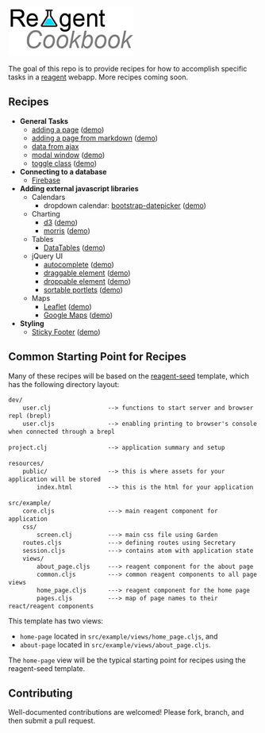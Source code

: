 ![Reagent-Cookbook](logo.png)

The goal of this repo is to provide recipes for how to accomplish specific tasks in a [reagent](https://github.com/reagent-project/reagent) webapp.  More recipes coming soon.

## Recipes

* __General Tasks__
    * [adding a page](https://github.com/reagent-project/reagent-cookbook/tree/master/recipes/adding-a-page) ([demo](http://rc-adding-a-page.s3-website-us-east-1.amazonaws.com/))
	* [adding a page from markdown](https://github.com/reagent-project/reagent-cookbook/tree/master/recipes/page-from-markdown) ([demo](http://rc-page-from-markdown.s3-website-us-west-1.amazonaws.com/))
	* [data from ajax](https://github.com/reagent-project/reagent-cookbook/tree/master/recipes/data-from-ajax)
	* [modal window](https://github.com/reagent-project/reagent-cookbook/tree/master/recipes/modals) ([demo](http://rc-modals.s3-website-us-west-1.amazonaws.com/))
	* [toggle class](https://github.com/reagent-project/reagent-cookbook/tree/master/recipes/toggle-class) ([demo](http://rc-toggle-class.s3-website-us-west-1.amazonaws.com/))
* __Connecting to a database__
    * [Firebase](https://github.com/reagent-project/reagent-cookbook/tree/master/recipes/firebase)
* __Adding external javascript libraries__
    * Calendars
        * dropdown calendar: [bootstrap-datepicker](https://github.com/reagent-project/reagent-cookbook/tree/master/recipes/bootstrap-datepicker) ([demo](http://rc-bootstrap-datepicker.s3-website-us-west-1.amazonaws.com/))
	* Charting
        * [d3](https://github.com/reagent-project/reagent-cookbook/tree/master/recipes/d3) ([demo](http://rc-d3.s3-website-us-west-1.amazonaws.com/))
        * [morris](https://github.com/reagent-project/reagent-cookbook/tree/master/recipes/morris) ([demo](http://rc-morris.s3-website-us-west-1.amazonaws.com/))
    * Tables
        * [DataTables](https://github.com/reagent-project/reagent-cookbook/tree/master/recipes/data-tables) ([demo](http://rc-data-tables.s3-website-us-west-1.amazonaws.com/))
    * jQuery UI
        * [autocomplete](https://github.com/reagent-project/reagent-cookbook/tree/master/recipes/autocomplete) ([demo](rc-autocomplete.s3-website-us-west-1.amazonaws.com))
        * [draggable element](https://github.com/reagent-project/reagent-cookbook/tree/master/recipes/draggable) ([demo](http://rc-draggable.s3-website-us-west-1.amazonaws.com/))
        * [droppable element](https://github.com/reagent-project/reagent-cookbook/tree/master/recipes/droppable) ([demo](http://rc-droppable.s3-website-us-west-1.amazonaws.com/))
        * [sortable portlets](https://github.com/reagent-project/reagent-cookbook/tree/master/recipes/sortable-portlets) ([demo](http://rc-sortable-portlets.s3-website-us-west-1.amazonaws.com/))
    * Maps
        * [Leaflet](https://github.com/reagent-project/reagent-cookbook/tree/master/recipes/leaflet) ([demo](http://rc-leaflet.s3-website-us-west-1.amazonaws.com/))
        * [Google Maps](https://github.com/reagent-project/reagent-cookbook/tree/master/recipes/google-maps) ([demo](http://rc-google-maps.s3-website-us-west-1.amazonaws.com/))
* __Styling__
    * [Sticky Footer](https://github.com/reagent-project/reagent-cookbook/tree/master/recipes/sticky-footer) ([demo](http://rc-sticky-footer.s3-website-us-west-1.amazonaws.com/))

## Common Starting Point for Recipes

Many of these recipes will be based on the [reagent-seed](https://github.com/gadfly361/reagent-seed) template, which has the following directory layout:

```
dev/
    user.clj                --> functions to start server and browser repl (brepl)
    user.cljs               --> enabling printing to browser's console when connected through a brepl

project.clj                 --> application summary and setup

resources/
    public/                 --> this is where assets for your application will be stored
        index.html          --> this is the html for your application

src/example/
    core.cljs               ---> main reagent component for application
    css/
        screen.clj          ---> main css file using Garden
    routes.cljs             ---> defining routes using Secretary
    session.cljs            ---> contains atom with application state
    views/
        about_page.cljs     ---> reagent component for the about page
    	common.cljs         ---> common reagent components to all page views
    	home_page.cljs      ---> reagent component for the home page
    	pages.cljs          ---> map of page names to their react/reagent components
```

This template has two views:

* `home-page` located in `src/example/views/home_page.cljs`, and
* `about-page` located in `src/example/views/about_page.cljs`.

The `home-page` view will be the typical starting point for recipes using the reagent-seed template.

## Contributing

Well-documented contributions are welcomed!  Please fork, branch, and then submit a pull request.
